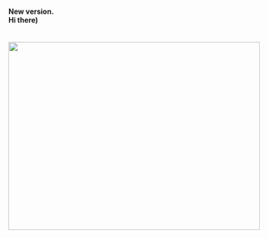 <h4>New version. <br>Hi there)</h4><br>
<img src="https://img02.rl0.ru/afisha/-x-/daily.afisha.ru/uploads/images/b/df/bdf1f4a88559ce5e140330691abf7713.gif" height="373" width="498"/>
<h1></h1>